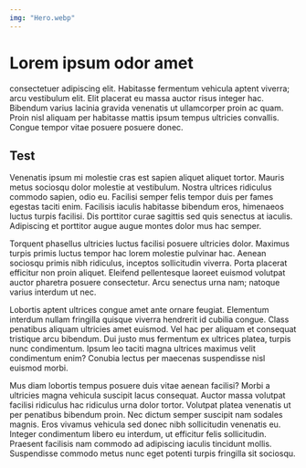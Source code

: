 ```yaml
---
img: "Hero.webp"
---
```

# Lorem ipsum odor amet
consectetuer adipiscing elit. Habitasse fermentum vehicula aptent viverra; arcu vestibulum elit. Elit placerat eu massa auctor risus integer hac. Bibendum varius lacinia gravida venenatis ut ullamcorper proin ac quam. Proin nisl aliquam per habitasse mattis ipsum tempus ultricies convallis. Congue tempor vitae posuere posuere donec.

## Test
Venenatis ipsum mi molestie cras est sapien aliquet aliquet tortor. Mauris metus sociosqu dolor molestie at vestibulum. Nostra ultrices ridiculus commodo sapien, odio eu. Facilisi semper felis tempor duis per fames egestas taciti enim. Facilisis iaculis habitasse bibendum eros, himenaeos luctus turpis facilisi. Dis porttitor curae sagittis sed quis senectus at iaculis. Adipiscing et porttitor augue augue montes dolor mus hac semper.

Torquent phasellus ultricies luctus facilisi posuere ultricies dolor. Maximus turpis primis luctus tempor hac lorem molestie pulvinar hac. Aenean sociosqu primis nibh ridiculus, inceptos sollicitudin viverra. Porta placerat efficitur non proin aliquet. Eleifend pellentesque laoreet euismod volutpat auctor pharetra posuere consectetur. Arcu senectus urna nam; natoque varius interdum ut nec.

Lobortis aptent ultrices congue amet ante ornare feugiat. Elementum interdum nullam fringilla quisque viverra hendrerit id cubilia congue. Class penatibus aliquam ultricies amet euismod. Vel hac per aliquam et consequat tristique arcu bibendum. Dui justo mus fermentum ex ultrices platea, turpis nunc condimentum. Ipsum leo taciti magna ultrices maximus velit condimentum enim? Conubia lectus per maecenas suspendisse nisl euismod morbi.

Mus diam lobortis tempus posuere duis vitae aenean facilisi? Morbi a ultricies magna vehicula suscipit lacus consequat. Auctor massa volutpat facilisi ridiculus hac ridiculus urna dolor tortor. Volutpat platea venenatis ut per penatibus bibendum proin. Nec dictum semper suscipit nam sodales magnis. Eros vivamus vehicula sed donec nibh sollicitudin venenatis eu. Integer condimentum libero eu interdum, ut efficitur felis sollicitudin. Praesent facilisis nam commodo ad adipiscing iaculis tincidunt mollis. Suspendisse commodo metus nunc eget potenti turpis fringilla sit sociosqu.
